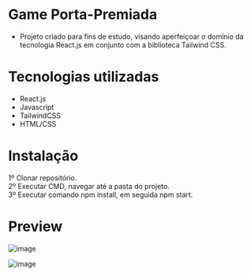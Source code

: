 # Game Porta-Premiada

- Projeto criado para fins de estudo, visando aperfeiçoar o domínio da tecnologia React.js em conjunto com a biblioteca Tailwind CSS.  

# Tecnologias utilizadas  

- React.js  
- Javascript  
- TailwindCSS  
- HTML/CSS  

# Instalação  

1º Clonar repositório.  
2º Executar CMD, navegar até a pasta do projeto.  
3º Executar comando npm install, em seguida npm start.  

# Preview 

![image](https://user-images.githubusercontent.com/74063350/147131314-c90f1f70-77e8-4fa4-a566-04a01de0dc70.png)  
  
![image](https://user-images.githubusercontent.com/74063350/147131358-669d3336-9810-48cc-ad2f-a56067afee80.png)  
